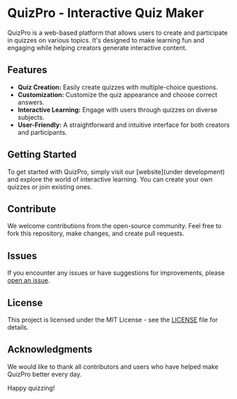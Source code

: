 # QuizPro - Interactive Quiz Maker

QuizPro is a web-based platform that allows users to create and participate in quizzes on various topics. It's designed to make learning fun and engaging while helping creators generate interactive content.

## Features

- **Quiz Creation:** Easily create quizzes with multiple-choice questions.
- **Customization:** Customize the quiz appearance and choose correct answers.
- **Interactive Learning:** Engage with users through quizzes on diverse subjects.
- **User-Friendly:** A straightforward and intuitive interface for both creators and participants.

## Getting Started

To get started with QuizPro, simply visit our [website](under development) and explore the world of interactive learning. You can create your own quizzes or join existing ones.

## Contribute

We welcome contributions from the open-source community. Feel free to fork this repository, make changes, and create pull requests.

## Issues

If you encounter any issues or have suggestions for improvements, please [open an issue](https://github.com/anujgill/quizpro/issues).

## License

This project is licensed under the MIT License - see the [LICENSE](LICENSE) file for details.

## Acknowledgments

We would like to thank all contributors and users who have helped make QuizPro better every day.

Happy quizzing!
